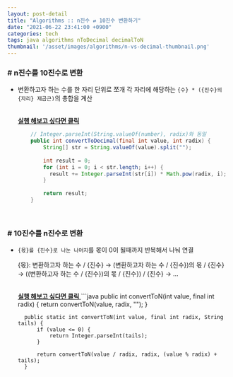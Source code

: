 ```yaml
---
layout: post-detail
title: "Algorithms :: n진수 ⇄ 10진수 변환하기"
date: "2021-06-22 23:41:00 +0900"
categories: tech
tags: java algorithms nToDecimal decimalToN
thumbnail: '/asset/images/algorithms/n-vs-decimal-thumbnail.png'
---
```


 
### # n진수를 10진수로 변환
- 변환하고자 하는 수를 한 자리 단위로 쪼개 각 자리에 해당하는 `{수} * ({진수}의 {자리} 제곱근)`의 총합을 계산

    <br/>

    <a href="https://ideone.com/cgUoLl" target="_blank">
        <strong><i class="fas fa-play-circle"></i> 실행 해보고 싶다면 클릭</strong>
    </a>
    
    ```java
        // Integer.parseInt(String.valueOf(number), radix)와 동일
        public int convertToDecimal(final int value, int radix) {
            String[] str = String.valueOf(value).split("");
            
            int result = 0;
            for (int i = 0; i < str.length; i++) {
              result += Integer.parseInt(str[i]) * Math.pow(radix, i);
            }
            
            return result;
        }
    ``` 
 

<br/>

 
### # 10진수를 n진수로 변환 
- `{몫}를 {진수}로 나눈 나머지`를 몫이 0이 될때까지 반복해서 나눠 연결
    <p class="info">
        {몫}: 변환하고자 하는 수 / {진수} → (변환하고자 하는 수 / {진수})의 몫 / {진수} → ((변환하고자 하는 수 / {진수})의 몫 / {진수}) / {진수} → …  
    </p>

    <br/>
    <a href="https://ideone.com/6OLsUu" target="_blank">
        <strong><i class="fas fa-play-circle"></i> 실행 해보고 싶다면 클릭</strong>
    </a>
    ```java
        public int convertToN(int value, final int radix) {
            return convertToN(value, radix, "");
        }
        
        public static int convertToN(int value, final int radix, String tails) {
            if (value <= 0) {
                return Integer.parseInt(tails);
            }
            
            return convertToN(value / radix, radix, (value % radix) + tails);
        }   
    ```
<br/>
<br/>
